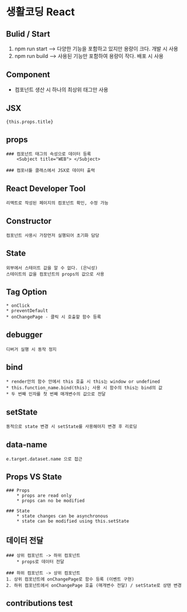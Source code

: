 # 생활코딩 React

## Bulid / Start

1) npm run start --> 다양한 기능을 포함하고 있지만 용량이 크다. 개발 시 사용
2) npm run build --> 사용된 기능만 포함하여 용량이 작다. 배포 시 사용

## Component
* 컴포넌트 생산 시 하나의 최상위 태그만 사용

## JSX
    {this.props.title}

## props
    ### 컴포넌트 태그의 속성으로 데이터 등록
        <Subject title="WEB"> </Subject>

    ### 컴포너틑 클래스에서 JSX로 데이터 출력

## React Developer Tool
    리액트로 작성된 페이지의 컴포넌트 확인, 수정 가능

## Constructor
    컴포넌트 사용시 가장먼저 실행되어 초기화 담당

## State
    외부에서 스테이트 값을 알 수 없다. (은닉성)
    스테이트의 값을 컴포넌트의 props의 값으로 사용

## Tag Option
    * onClick
    * preventDefault
    * onChangePage - 클릭 시 호출할 함수 등록

## debugger
    디버거 실행 시 동작 정지

## bind
    * render안의 함수 안에서 this 호출 시 this는 window or undefined
    * this.function_name.bind(this); 사용 시 함수의 this는 bind의 값
    * 두 번째 인자를 첫 번째 매개변수의 값으로 전달

## setState
    동적으로 state 변경 시 setState를 사용해야지 변경 후 리로딩

## data-name
    e.target.dataset.name 으로 접근

## Props VS State
    ### Props
        * props are read only
        * props can no be modified

    ### State
        * state changes can be asynchronous
        * state can be modified using this.setState

## 데이터 전달 
    ### 상위 컴포넌트 -> 하위 컴포넌트
        * props로 데이터 전달

    ### 하위 컴포넌트 -> 상위 컴포넌트
    1. 상위 컴포넌트에 onChangePage로 함수 등록 (이벤트 구현)
    2. 하위 컴포넌트에서 onChangePage 호출 (매개변수 전달) / setState로 상탠 변경

## contributions test